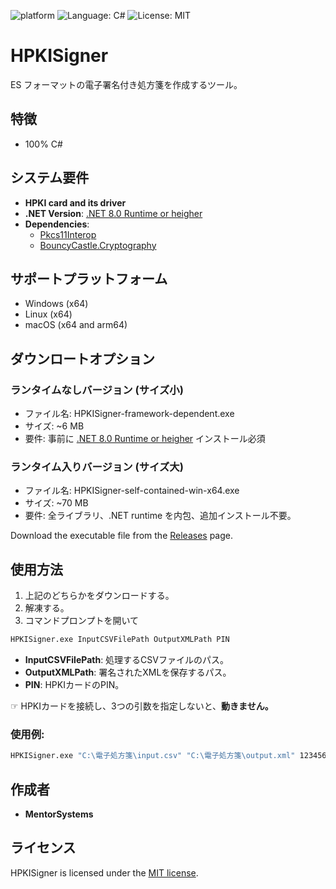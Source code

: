 ![platform](https://img.shields.io/static/v1?label=platform&message=win-64%20|%20mac-intel%20|%20mac-arm%20|%20linux&color=blue)
![Language: C#](https://img.shields.io/badge/Language-C%23-blue.svg)
![License: MIT](https://img.shields.io/badge/License-MIT-yellow.svg)

# HPKISigner

ES フォーマットの電子署名付き処方箋を作成するツール。

## 特徴
- 100% C#
  
## システム要件
- **HPKI card and its driver**
- **.NET Version**: [.NET 8.0 Runtime or heigher](https://dotnet.microsoft.com/en-us/download/dotnet/8.0)
- **Dependencies**:
  - [Pkcs11Interop](https://github.com/Pkcs11Interop/Pkcs11Interop)
  - [BouncyCastle.Cryptography](https://www.bouncycastle.org/csharp/)

## サポートプラットフォーム
- Windows (x64)
- Linux (x64)
- macOS (x64 and arm64)

## ダウンロートオプション
### ランタイムなしバージョン (サイズ小)
  - ファイル名: HPKISigner-framework-dependent.exe
  - サイズ: ~6 MB
  - 要件: 事前に [.NET 8.0 Runtime or heigher](https://dotnet.microsoft.com/en-us/download/dotnet/8.0) インストール必須

### ランタイム入りバージョン (サイズ大)
  - ファイル名: HPKISigner-self-contained-win-x64.exe
  - サイズ: ~70 MB
  - 要件: 全ライブラリ、.NET runtime を内包、追加インストール不要。

Download the executable file from the [Releases](https://github.com/HPKISigner-Sharp/HPKISigner/releases) page.

## 使用方法
1. 上記のどちらかをダウンロードする。
2. 解凍する。
3. コマンドプロンプトを開いて
```cmd
HPKISigner.exe InputCSVFilePath OutputXMLPath PIN
```
- **InputCSVFilePath**: 処理するCSVファイルのパス。
- **OutputXMLPath**: 署名されたXMLを保存するパス。
- **PIN**: HPKIカードのPIN。

☞ HPKIカードを接続し、3つの引数を指定しないと、**動きません。**

### 使用例:
```cmd
HPKISigner.exe "C:\電子処方箋\input.csv" "C:\電子処方箋\output.xml" 123456
```

## 作成者
- **MentorSystems**  

## ライセンス
HPKISigner is licensed under the [MIT license](https://en.wikipedia.org/wiki/MIT_License).

